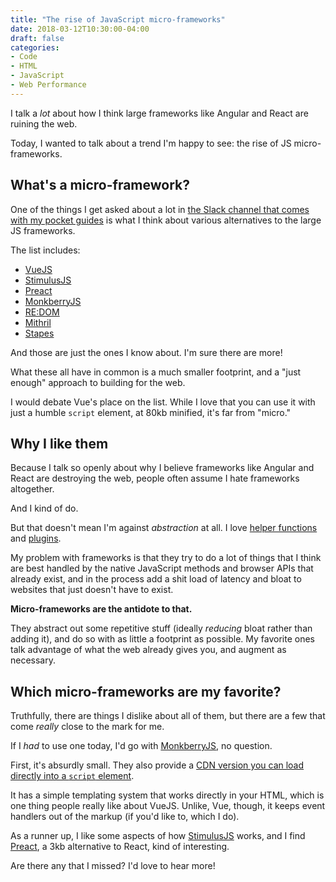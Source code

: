```yaml
---
title: "The rise of JavaScript micro-frameworks"
date: 2018-03-12T10:30:00-04:00
draft: false
categories:
- Code
- HTML
- JavaScript
- Web Performance
---
```


I talk a *lot* about how I think large frameworks like Angular and React are ruining the web.

Today, I wanted to talk about a trend I'm happy to see: the rise of JS micro-frameworks.

## What's a micro-framework?

One of the things I get asked about a lot in [the Slack channel that comes with my pocket guides](/guides) is what I think about various alternatives to the large JS frameworks.

The list includes:

- [VueJS](https://vuejs.org/)
- [StimulusJS](https://stimulusjs.org/)
- [Preact](https://preactjs.com/)
- [MonkberryJS](https://monkberry.js.org/)
- [RE:DOM](https://redom.js.org/)
- [Mithril](https://mithril.js.org/)
- [Stapes](https://mithril.js.org/)

And those are just the ones I know about. I'm sure there are more!

What these all have in common is a much smaller footprint, and a "just enough" approach to building for the web.

I would debate Vue's place on the list. While I love that you can use it with just a humble `script` element, at 80kb minified, it's far from "micro."

## Why I like them

Because I talk so openly about why I believe frameworks like Angular and React are destroying the web, people often assume I hate frameworks altogether.

And I kind of do.

But that doesn't mean I'm against *abstraction* at all. I love [helper functions](https://vanillajstoolkit.com/helpers/) and [plugins](https://vanillajstoolkit.com/plugins/).

My problem with frameworks is that they try to do a lot of things that I think are best handled by the native JavaScript methods and browser APIs that already exist, and in the process add a shit load of latency and bloat to websites that just doesn't have to exist.

**Micro-frameworks are the antidote to that.**

They abstract out some repetitive stuff (ideally *reducing* bloat rather than adding it), and do so with as little a footprint as possible. My favorite ones talk advantage of what the web already gives you, and augment as necessary.

## Which micro-frameworks are my favorite?

Truthfully, there are things I dislike about all of them, but there are a few that come *really* close to the mark for me.

If I *had* to use one today, I'd go with [MonkberryJS](https://monkberry.js.org/), no question.

First, it's absurdly small. They also provide a [CDN version you can load directly into a `script` element](https://monkberry.js.org/docs/installation#cdn).

It has a simple templating system that works directly in your HTML, which is one thing people really like about VueJS. Unlike, Vue, though, it keeps event handlers out of the markup (if you'd like to, which I do).

As a runner up, I like some aspects of how [StimulusJS](https://stimulusjs.org/) works, and I find [Preact](https://stimulusjs.org/), a 3kb alternative to React, kind of interesting.

Are there any that I missed? I'd love to hear more!
